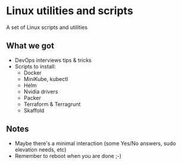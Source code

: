# Linux utilities and scripts

A set of Linux scripts and utilities

## What we got

- DevOps interviews tips & tricks
- Scripts to install:
  - Docker
  - MiniKube, kubectl
  - Helm
  - Nvidia drivers
  - Packer
  - Terraform & Terragrunt
  - Skaffold

## Notes

- Maybe there's a minimal interaction (some Yes/No answers, sudo elevation needs, etc)
- Remember to reboot when you are done ;-)
